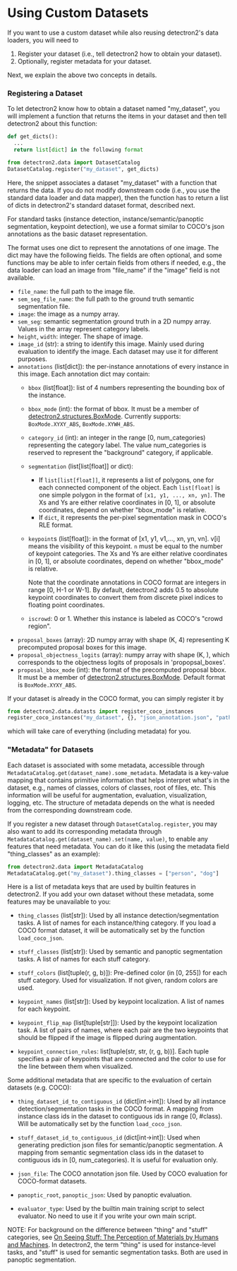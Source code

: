 # Using Custom Datasets

If you want to use a custom dataset while also reusing detectron2's data loaders,
you will need to

1. Register your dataset (i.e., tell detectron2 how to obtain your dataset).
2. Optionally, register metadata for your dataset.

Next, we explain the above two concepts in details.


### Registering a Dataset

To let detectron2 know how to obtain a dataset named "my_dataset", you will implement
a function that returns the items in your dataset and then tell detectron2 about this
function:
```python
def get_dicts():
  ...
  return list[dict] in the following format

from detectron2.data import DatasetCatalog
DatasetCatalog.register("my_dataset", get_dicts)
```

Here, the snippet associates a dataset "my_dataset" with a function that returns the data.
If you do not modify downstream code (i.e., you use the standard data loader and data mapper),
then the function has to return a list of dicts in detectron2's standard dataset format, described
next.

For standard tasks
(instance detection, instance/semantic/panoptic segmentation, keypoint detection),
we use a format similar to COCO's json annotations
as the basic dataset representation.

The format uses one dict to represent the annotations of
one image. The dict may have the following fields.
The fields are often optional, and some functions may be able to
infer certain fields from others if needed, e.g., the data loader
can load an image from "file_name" if the "image" field is not available.

+ `file_name`: the full path to the image file.
+ `sem_seg_file_name`: the full path to the ground truth semantic segmentation file.
+ `image`: the image as a numpy array.
+ `sem_seg`: semantic segmentation ground truth in a 2D numpy array. Values in the array represent
 		category labels.
+ `height`, `width`: integer. The shape of image.
+ `image_id` (str): a string to identify this image. Mainly used during evaluation to identify the
		image. Each dataset may use it for different purposes.
+ `annotations` (list[dict]): the per-instance annotations of every
		instance in this image. Each annotation dict may contain:
	+ `bbox` (list[float]): list of 4 numbers representing the bounding box of the instance.
	+ `bbox_mode` (int): the format of bbox.
			It must be a member of [detectron2.structures.BoxMode](detectron2/structures/boxes.py).
		  Currently supports: `BoxMode.XYXY_ABS`, `BoxMode.XYWH_ABS`.
	+ `category_id` (int): an integer in the range [0, num_categories) representing the category label.
      The value num_categories is reserved to represent the "background" category, if applicable.
	+ `segmentation` (list[list[float]] or dict):
		+ If `list[list[float]]`, it represents a list of polygons, one for each connected component
     	of the object. Each `list[float]` is one simple polygon in the format of `[x1, y1, ..., xn, yn]`.
			The Xs and Ys are either relative coordinates in [0, 1], or absolute coordinates,
			depend on whether "bbox_mode" is relative.
		+ If `dict`, it represents the per-pixel segmentation mask in COCO's RLE format.
	+ `keypoint`s (list[float]): in the format of [x1, y1, v1,..., xn, yn, vn].
		v[i] means the visibility of this keypoint.
		`n` must be equal to the number of keypoint categories.
		The Xs and Ys are either relative coordinates in [0, 1], or absolute coordinates,
		depend on whether "bbox_mode" is relative.

		Note that the coordinate annotations in COCO format are integers in range [0, H-1 or W-1].
		By default, detectron2 adds 0.5 to absolute keypoint coordinates to convert them from discrete
    pixel indices to floating point coordinates.
	+ `iscrowd`: 0 or 1. Whether this instance is labeled as COCO's "crowd region".
+ `proposal_boxes` (array): 2D numpy array with shape (K, 4) representing K precomputed proposal boxes for this image.
+ `proposal_objectness_logits` (array): numpy array with shape (K, ), which corresponds to the objectness
        logits of proposals in 'propopsal_boxes'.
+ `proposal_bbox_mode` (int): the format of the precomputed proposal bbox.
        It must be a member of [detectron2.structures.BoxMode](detectron2/structures/boxes.py).
        Default format is `BoxMode.XYXY_ABS`.


If your dataset is already in the COCO format, you can simply register it by
```python
from detectron2.data.datasts import register_coco_instances
register_coco_instances("my_dataset", {}, "json_annotation.json", "path/to/image/dir")
```
which will take care of everything (including metadata) for you.


### "Metadata" for Datasets

Each dataset is associated with some metadata, accessible through
`MetadataCatalog.get(dataset_name).some_metadata`.
Metadata is a key-value mapping that contains primitive information that helps interpret what's in the dataset, e.g.,
names of classes, colors of classes, root of files, etc.
This information will be useful for augmentation, evaluation, visualization, logging, etc.
The structure of metadata depends on the what is needed from the corresponding downstream code.


If you register a new dataset through `DatasetCatalog.register`,
you may also want to add its corresponding metadata through
`MetadataCatalog.get(dataset_name).set(name, value)`, to enable any features that need metadata.
You can do it like this (using the metadata field "thing_classes" as an example):

```python
from detectron2.data import MetadataCatalog
MetadataCatalog.get("my_dataset").thing_classes = ["person", "dog"]
```

Here is a list of metadata keys that are used by builtin features in detectron2.
If you add your own dataset without these metadata, some features may be
unavailable to you:

* `thing_classes` (list[str]): Used by all instance detection/segmentation tasks.
  A list of names for each instance/thing category.
  If you load a COCO format dataset, it will be automatically set by the function `load_coco_json`.

* `stuff_classes` (list[str]): Used by semantic and panoptic segmentation tasks.
  A list of names for each stuff category.

* `stuff_colors` (list[tuple(r, g, b)]): Pre-defined color (in [0, 255]) for each stuff category.
  Used for visualization. If not given, random colors are used.

* `keypoint_names` (list[str]): Used by keypoint localization. A list of names for each keypoint.

* `keypoint_flip_map` (list[tuple[str]]): Used by the keypoint localization task. A list of pairs of names,
  where each pair are the two keypoints that should be flipped if the image is
  flipped during augmentation.
* `keypoint_connection_rules`: list[tuple(str, str, (r, g, b))]. Each tuple specifies a pair of keypoints
  that are connected and the color to use for the line between them when visualized.

Some additional metadata that are specific to the evaluation of certain datasets (e.g. COCO):

* `thing_dataset_id_to_contiguous_id` (dict[int->int]): Used by all instance detection/segmentation tasks in the COCO format.
  A mapping from instance class ids in the dataset to contiguous ids in range [0, #class).
  Will be automatically set by the function `load_coco_json`.

* `stuff_dataset_id_to_contiguous_id` (dict[int->int]): Used when generating prediction json files for
  semantic/panoptic segmentation.
  A mapping from semantic segmentation class ids in the dataset
	to contiguous ids in [0, num_categories). It is useful for evaluation only.

* `json_file`: The COCO annotation json file. Used by COCO evaluation for COCO-format datasets.
* `panoptic_root`, `panoptic_json`: Used by panoptic evaluation.
* `evaluator_type`: Used by the builtin main training script to select
   evaluator. No need to use it if you write your own main script.

NOTE: For background on the difference between "thing" and "stuff" categories, see
[On Seeing Stuff: The Perception of Materials by Humans and Machines](http://persci.mit.edu/pub_pdfs/adelson_spie_01.pdf).
In detectron2, the term "thing" is used for instance-level tasks,
and "stuff" is used for semantic segmentation tasks.
Both are used in panoptic segmentation.

